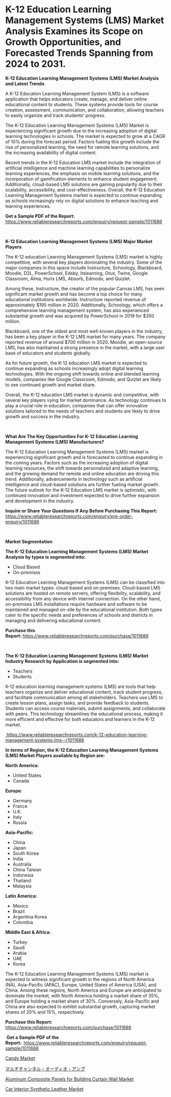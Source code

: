 <p><h1>K-12 Education Learning Management Systems (LMS) Market Analysis Examines its Scope on Growth Opportunities, and Forecasted Trends Spanning from 2024 to 2031.</h1></p><p><strong>K-12 Education Learning Management Systems (LMS) Market Analysis and Latest Trends</strong></p>
<p><p>A K-12 Education Learning Management System (LMS) is a software application that helps educators create, manage, and deliver online educational content to students. These systems provide tools for course creation, assessment, communication, and collaboration, allowing teachers to easily organize and track students' progress.</p><p>The K-12 Education Learning Management Systems (LMS) Market is experiencing significant growth due to the increasing adoption of digital learning technologies in schools. The market is expected to grow at a CAGR of 10% during the forecast period. Factors fueling this growth include the rise of personalized learning, the need for remote learning solutions, and the increasing availability of digital content.</p><p>Recent trends in the K-12 Education LMS market include the integration of artificial intelligence and machine learning capabilities to personalize learning experiences, the emphasis on mobile learning solutions, and the incorporation of gamification elements to enhance student engagement. Additionally, cloud-based LMS solutions are gaining popularity due to their scalability, accessibility, and cost-effectiveness. Overall, the K-12 Education Learning Management Systems market is expected to continue expanding as schools increasingly rely on digital solutions to enhance teaching and learning experiences.</p></p>
<p><strong>Get a Sample PDF of the Report:&nbsp;</strong> <a href="https://www.reliableresearchreports.com/enquiry/request-sample/1011686">https://www.reliableresearchreports.com/enquiry/request-sample/1011686</a></p>
<p>&nbsp;</p>
<p><strong>K-12 Education Learning Management Systems (LMS) Major Market Players</strong></p>
<p><p>The K-12 education Learning Management Systems (LMS) market is highly competitive, with several key players dominating the industry. Some of the major companies in this space include Instructure, Schoology, Blackboard, Moodle, D2L, PowerSchool, Edsby, Itslearning, Otus, Twine, Google Classroom, Alma, Hurix LMS, Absorb, Edmodo, and Quizlet.</p><p>Among these, Instructure, the creator of the popular Canvas LMS, has seen significant market growth and has become a top choice for many educational institutions worldwide. Instructure reported revenue of approximately $195 million in 2020. Additionally, Schoology, which offers a comprehensive learning management system, has also experienced substantial growth and was acquired by PowerSchool in 2019 for $350 million.</p><p>Blackboard, one of the oldest and most well-known players in the industry, has been a key player in the K-12 LMS market for many years. The company reported revenue of around $700 million in 2020. Moodle, an open-source LMS, has also maintained a strong presence in the market, with a large user base of educators and students globally.</p><p>As for future growth, the K-12 education LMS market is expected to continue expanding as schools increasingly adopt digital learning technologies. With the ongoing shift towards online and blended learning models, companies like Google Classroom, Edmodo, and Quizlet are likely to see continued growth and market share.</p><p>Overall, the K-12 education LMS market is dynamic and competitive, with several key players vying for market dominance. As technology continues to play a crucial role in education, companies that can offer innovative solutions tailored to the needs of teachers and students are likely to drive growth and success in the industry.</p></p>
<p>&nbsp;</p>
<p><strong>What Are The Key Opportunities For K-12 Education Learning Management Systems (LMS) Manufacturers?</strong></p>
<p><p>The K-12 Education Learning Management Systems (LMS) market is experiencing significant growth and is forecasted to continue expanding in the coming years. Factors such as the increasing adoption of digital learning resources, the shift towards personalized and adaptive learning, and the growing demand for remote and online education are driving this trend. Additionally, advancements in technology such as artificial intelligence and cloud-based solutions are further fueling market growth. The future outlook for the K-12 Education LMS market is optimistic, with continued innovation and investment expected to drive further expansion and development in the industry.</p></p>
<p><strong>Inquire or Share Your Questions If Any Before Purchasing This Report:</strong> <a href="https://www.reliableresearchreports.com/enquiry/pre-order-enquiry/1011686">https://www.reliableresearchreports.com/enquiry/pre-order-enquiry/1011686</a></p>
<p>&nbsp;</p>
<p><strong>Market Segmentation</strong></p>
<p><strong>The K-12 Education Learning Management Systems (LMS) Market Analysis by types is segmented into:</strong></p>
<p><ul><li>Cloud Based</li><li>On-premises</li></ul></p>
<p><p>K-12 Education Learning Management Systems (LMS) can be classified into two main market types: cloud-based and on-premises. Cloud-based LMS solutions are hosted on remote servers, offering flexibility, scalability, and accessibility from any device with internet connection. On the other hand, on-premises LMS installations require hardware and software to be maintained and managed on-site by the educational institution. Both types cater to the specific needs and preferences of schools and districts in managing and delivering educational content.</p></p>
<p><strong>Purchase this Report:&nbsp;</strong><a href="https://www.reliableresearchreports.com/purchase/1011686">https://www.reliableresearchreports.com/purchase/1011686</a></p>
<p>&nbsp;</p>
<p><strong>The K-12 Education Learning Management Systems (LMS) Market Industry Research by Application is segmented into:</strong></p>
<p><ul><li>Teachers</li><li>Students</li></ul></p>
<p><p>K-12 education learning management systems (LMS) are tools that help teachers organize and deliver educational content, track student progress, and facilitate communication among all stakeholders. Teachers use LMS to create lesson plans, assign tasks, and provide feedback to students. Students can access course materials, submit assignments, and collaborate with peers. This technology streamlines the educational process, making it more efficient and effective for both educators and learners in the K-12 market.</p></p>
<p><a href="https://www.reliableresearchreports.com/k-12-education-learning-management-systems-lms--r1011686">&nbsp;https://www.reliableresearchreports.com/k-12-education-learning-management-systems-lms--r1011686</a></p>
<p><strong>In terms of Region, the K-12 Education Learning Management Systems (LMS) Market Players available by Region are:</strong></p>
<p>
    <p> <strong> North America: </strong>
        <ul>
            <li>United States</li>
            <li>Canada</li>
        </ul>
        </p> 
    <p> <strong> Europe: </strong>
        <ul>
            <li>Germany</li>
            <li>France</li>
            <li>U.K.</li>
            <li>Italy</li>
            <li>Russia</li>
        </ul>
        </p> 
    <p> <strong> Asia-Pacific: </strong>
        <ul>
            <li>China</li>
            <li>Japan</li>
            <li>South Korea</li>
            <li>India</li>
            <li>Australia</li>
            <li>China Taiwan</li>
            <li>Indonesia</li>
            <li>Thailand</li>
            <li>Malaysia</li>
        </ul>
        </p> 
    <p> <strong> Latin America: </strong>
        <ul>
            <li>Mexico</li>
            <li>Brazil</li>
            <li>Argentina Korea</li>
            <li>Colombia</li>
        </ul>
        </p> 
    <p> <strong> Middle East & Africa: </strong>
        <ul>
            <li>Turkey</li>
            <li>Saudi</li>
            <li>Arabia</li>
            <li>UAE</li>
            <li>Korea</li>
        </ul>
    </p>
    </p>
<p><p>The K-12 Education Learning Management Systems (LMS) market is expected to witness significant growth in the regions of North America (NA), Asia-Pacific (APAC), Europe, United States of America (USA), and China. Among these regions, North America and Europe are anticipated to dominate the market, with North America holding a market share of 35%, and Europe holding a market share of 30%. Conversely, Asia-Pacific and China are also expected to exhibit substantial growth, capturing market shares of 20% and 15%, respectively.</p></p>
<p><strong>Purchase this Report: </strong><a href="https://www.reliableresearchreports.com/purchase/1011686">https://www.reliableresearchreports.com/purchase/1011686</a></p>
<p>&nbsp;<strong>Get a Sample PDF of the Report:&nbsp;&nbsp;</strong><a href="https://www.reliableresearchreports.com/enquiry/request-sample/1011686">https://www.reliableresearchreports.com/enquiry/request-sample/1011686</a></p>
<p><strong></strong></p>
<p><p><a href="https://issuu.com/reportprime-2/docs/candy-market-size-2030.pptx">Candy Market</a></p><p><a href="https://github.com/charm854/Market-Research-Report-List-1/blob/main/797868962678.md">マルチチャンネル・オーディオ・アンプ</a></p><p><a href="https://www.linkedin.com/pulse/aluminum-composite-panels-building-curtain-wall-market-dynamics-85edf">Aluminum Composite Panels for Building Curtain Wall Market</a></p><p><a href="https://www.linkedin.com/pulse/car-interior-synthetic-leather-market-size-furnishes-valuable-j720f">Car Interior Synthetic Leather Market</a></p></p>